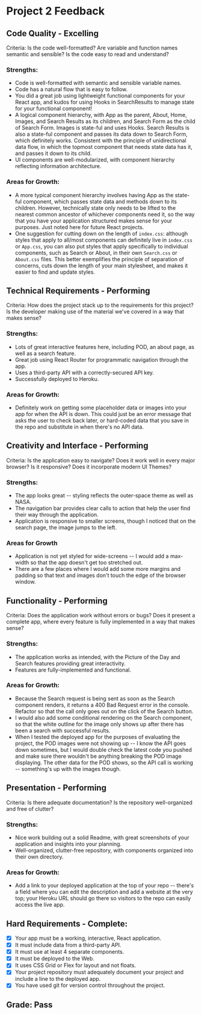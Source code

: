 # Project 2 Feedback

## Code Quality - Excelling

Criteria: Is the code well-formatted? Are variable and function names semantic and sensible? Is the code easy to read and understand?

### Strengths:

-   Code is well-formatted with semantic and sensible variable names.
-   Code has a natural flow that is easy to follow.
-   You did a great job using lightweight functional components for your React app, and kudos for using Hooks in SearchResults to manage state for your functional component!
-   A logical component hierarchy, with App as the parent, About, Home, Images, and Search Results as its children, and Search Form as the child of Search Form. Images is state-ful and uses Hooks. Search Results is also a state-ful component and passes its data down to Search Form, which definitely works. Consistent with the principle of unidirectional data flow, in which the topmost component that needs state data has it, and passes it down to its child.
-   UI components are well-modularized, with component hierarchy reflecting information architecture.

### Areas for Growth:

-   A more typical component hierarchy involves having App as the state-ful component, which passes state data and methods down to its children. However, technically state only needs to be lifted to the nearest common ancestor of whichever components need it, so the way that you have your application structured makes sense for your purposes. Just noted here for future React projects.
-   One suggestion for cutting down on the length of `index.css`: although styles that apply to all/most components can definitely live in `index.css` or `App.css`, you can also put styles that apply specifically to individual components, such as Search or About, in their own `Search.css` or `About.css` files. This better exemplifies the principle of separation of concerns, cuts down the length of your main stylesheet, and makes it easier to find and update styles.

## Technical Requirements - Performing

Criteria: How does the project stack up to the requirements for this project? Is the developer making use of the material we've covered in a way that makes sense?

### Strengths:

-   Lots of great interactive features here, including POD, an about page, as well as a search feature.
-   Great job using React Router for programmatic navigation through the app.
-   Uses a third-party API with a correctly-secured API key.
-   Successfully deployed to Heroku.

### Areas for Growth:

-   Definitely work on getting some placeholder data or images into your app for when the API is down. This could just be an error message that asks the user to check back later, or hard-coded data that you save in the repo and substitute in when there's no API data.

## Creativity and Interface - Performing

Criteria: Is the application easy to navigate? Does it work well in every major browser? Is it responsive? Does it incorporate modern UI Themes?

### Strengths:

-   The app looks great -- styling reflects the outer-space theme as well as NASA.
-   The navigation bar provides clear calls to action that help the user find their way through the application.
-   Application is responsive to smaller screens, though I noticed that on the search page, the image jumps to the left.

### Areas for Growth

-   Application is not yet styled for wide-screens -- I would add a max-width so that the app doesn't get too stretched out.
-   There are a few places where I would add some more margins and padding so that text and images don't touch the edge of the browser window.

## Functionality - Performing

Criteria: Does the application work without errors or bugs? Does it present a complete app, where every feature is fully implemented in a way that makes sense?

### Strengths:

-   The application works as intended, with the Picture of the Day and Search features providing great interactivity.
-   Features are fully-implemented and functional.

### Areas for Growth:

-   Because the Search request is being sent as soon as the Search component renders, it returns a 400 Bad Request error in the console. Refactor so that the call only goes out on the click of the Search button.
-   I would also add some conditional rendering on the Search component, so that the white outline for the image only shows up after there has been a search with successful results.
-   When I tested the deployed app for the purposes of evaluating the project, the POD images were not showing up -- I know the API goes down sometimes, but I would double check the latest code you pushed and make sure there wouldn't be anything breaking the POD image displaying. The other data for the POD shows, so the API call is working -- something's up with the images though.

## Presentation - Performing

Criteria: Is there adequate documentation? Is the repository well-organized and free of clutter?

### Strengths:

-   Nice work building out a solid Readme, with great screenshots of your application and insights into your planning.
-   Well-organized, clutter-free repository, with components organized into their own directory.

### Areas for Growth:

-   Add a link to your deployed application at the top of your repo -- there's a field where you can edit the description and add a website at the very top; your Heroku URL should go there so visitors to the repo can easily access the live app.

## Hard Requirements - Complete:

-   [x] Your app must be a working, interactive, React application.
-   [x] It must include data from a third-party API.
-   [x] It must use at least 4 separate components.
-   [x] It must be deployed to the Web.
-   [x] It uses CSS Grid or Flex for layout and not floats.
-   [x] Your project repository must adequately document your project and include a line to the deployed app.
-   [x] You have used git for version control throughout the project.

## Grade: Pass

